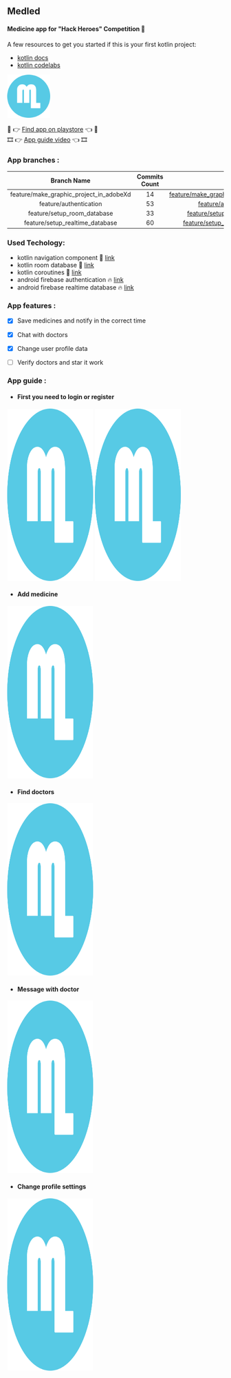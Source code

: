 ## **Medled**
#### Medicine app for **"Hack Heroes"** Competition :raised_hands:


A few resources to get you started if this is your first kotlin project:
- [kotlin docs](https://kotlinlang.org/docs/tutorials/getting-started.html)
- [kotlin codelabs](https://codelabs.developers.google.com/android-kotlin-fundamentals/)


<img src="https://github.com/F-Y-E-F/medled/blob/master/icon.png" width=100 height=100/>

 :shopping_cart: :point_right: [Find app on playstore](https://github.com/F-Y-E-F/medled/tree/feature/make_graphic_project_in_adobeXd)  :point_left: :shopping_cart:\
:film_strip: :point_right: [App guide video](https://github.com/F-Y-E-F/medled/tree/feature/make_graphic_project_in_adobeXd)  :point_left: :film_strip:

### App branches :

| Branch Name | Commits Count | Link |
| :---:         |     :---:      |         :---: |
| feature/make_graphic_project_in_adobeXd   | 14     | [feature/make_graphic_project_in_adobeXd](https://github.com/F-Y-E-F/medled/tree/feature/make_graphic_project_in_adobeXd)   |
| feature/authentication   | 53     | [feature/authentication](https://github.com/F-Y-E-F/medled/tree/feature/authentication)   |
| feature/setup_room_database   | 33     | [feature/setup_room_database](https://github.com/F-Y-E-F/medled/tree/feature/setup_room_database)   |
| feature/setup_realtime_database   | 60     | [feature/setup_realtime_database](https://github.com/F-Y-E-F/medled/tree/feature/setup_realtime_database)   |


### Used Techology:

- kotlin navigation component :compass: [link](https://developer.android.com/guide/navigation/navigation-getting-started)
- kotlin room database :rocket: [link](https://developer.android.com/training/data-storage/room)
- kotlin coroutines :iphone: [link](https://kotlinlang.org/docs/reference/coroutines-overview.html)
- android firebase authentication :fire: [link](https://firebase.google.com/docs/auth/android/start)
- android firebase realtime database :fire: [link](https://firebase.google.com/docs/database/android/read-and-write)

### App features :
- [x] Save medicines and notify in the correct time
- [x] Chat with doctors
- [x] Change user profile data 
- [ ] Verify doctors and star it work


### App guide :

- #### First you need to login or register

<img src="https://github.com/F-Y-E-F/medled/blob/master/icon.png" width=200 height=400/>
<img src="https://github.com/F-Y-E-F/medled/blob/master/icon.png" width=200 height=400/>

- #### Add medicine
<img src="https://github.com/F-Y-E-F/medled/blob/master/icon.png" width=200 height=400/>

- #### Find doctors
<img src="https://github.com/F-Y-E-F/medled/blob/master/icon.png" width=200 height=400/>

- #### Message with doctor
<img src="https://github.com/F-Y-E-F/medled/blob/master/icon.png" width=200 height=400/>

- #### Change profile settings
<img src="https://github.com/F-Y-E-F/medled/blob/master/icon.png" width=200 height=400/>




